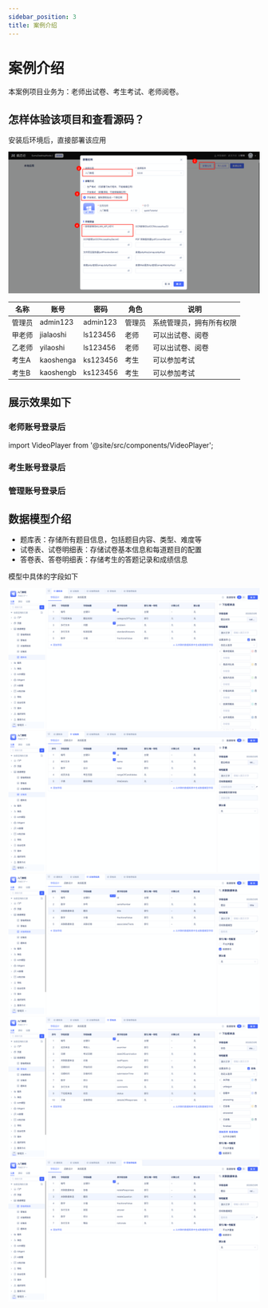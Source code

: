 ```yaml
---
sidebar_position: 3
title: 案例介绍
---
```

# 案例介绍

本案例项目业务为：老师出试卷、考生考试、老师阅卷。

## 怎样体验该项目和查看源码？

安装后环境后，直接部署该应用

![](img/project_192638.png)


| 名称 | 账号 | 密码 | 角色 | 说明 |
|------|------|------|------|------|
| 管理员| admin123 | admin123 | 管理员 | 系统管理员，拥有所有权限 |
|甲老师| jialaoshi | ls123456 | 老师 | 可以出试卷、阅卷 |
|乙老师| yilaoshi| ls123456 | 老师 |可以出试卷、阅卷 |
|考生A| kaoshenga | ks123456 | 考生 | 可以参加考试 |
|考生B| kaoshengb| ks123456 | 考生 | 可以参加考试 |

## 展示效果如下
### 老师账号登录后
import VideoPlayer from '@site/src/components/VideoPlayer';

<VideoPlayer relatePath="/docs/tutorial/project_teacher.mp4" />

### 考生账号登录后

<VideoPlayer relatePath="/docs/tutorial/project_student.mp4" />

### 管理账号登录后

<VideoPlayer relatePath="/docs/tutorial/project_admin.mp4" />


## 数据模型介绍
* 题库表：存储所有题目信息，包括题目内容、类型、难度等
* 试卷表、试卷明细表：存储试卷基本信息和每道题目的配置
* 答卷表、答卷明细表：存储考生的答题记录和成绩信息

模型中具体的字段如下

![](img/project_102847.png)
![](img/project_102943.png)
![](img/project_103005.png)
![](img/project_103040.png)
![](img/project_103119.png)